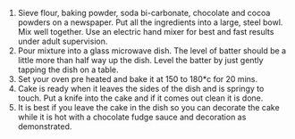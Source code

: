 1. Sieve flour, baking powder, soda bi-carbonate, chocolate and cocoa powders on
a newspaper. Put all the ingredients into a large, steel bowl.
Mix well together. Use an electric hand mixer for best and fast results under adult
supervision.
2. Pour mixture into a glass microwave dish. The level of batter should be a little
more than half way up the dish. Level the batter by just gently tapping the dish on
a table.
3. Set your oven pre heated and bake it at 150 to 180*c for 20 mins.
4. Cake is ready when it leaves the sides of the dish and is springy to touch. Put a
knife into the cake and if it comes out clean it is done.
5. It is best if you leave the cake in the dish so you can decorate the cake while it is
hot with a chocolate fudge sauce and decoration as demonstrated.